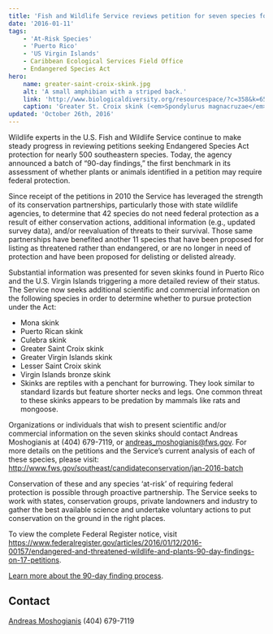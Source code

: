 ```yaml
---
title: 'Fish and Wildlife Service reviews petition for seven species found in Puerto Rico and U.S. Virgin Islands'
date: '2016-01-11'
tags:
    - 'At-Risk Species'
    - 'Puerto Rico'
    - 'US Virgin Islands'
    - Caribbean Ecological Services Field Office
    - Endangered Species Act
hero:
    name: greater-saint-croix-skink.jpg
    alt: 'A small amphibian with a striped back.'
    link: 'http://www.biologicaldiversity.org/resourcespace/?c=358&k=6567902dc8'
    caption: 'Greater St. Croix skink (<em>Spondylurus magnacruzae</em>). Photo by A. J. Meier.'
updated: 'October 26th, 2016'
---
```


Wildlife experts in the U.S. Fish and Wildlife Service continue to make steady progress in reviewing petitions seeking  Endangered Species Act protection for nearly 500 southeastern species. Today, the agency announced a batch of “90-day findings,” the first benchmark in its assessment of whether plants or animals identified in a petition may require federal protection.

Since receipt of the petitions in 2010 the Service has leveraged the strength of its conservation partnerships, particularly those with state wildlife agencies, to determine that 42 species do not need federal protection as a result of either conservation actions, additional information (e.g., updated survey data), and/or reevaluation of threats to their survival. Those same partnerships have benefited another 11 species that have been proposed for listing as threatened rather than endangered, or are no longer in need of protection and have been proposed for delisting or delisted already.

Substantial information was presented for seven skinks found in Puerto Rico and the U.S. Virgin Islands triggering a more detailed review of their status. The Service now seeks additional scientific and commercial information on the following species in order to determine whether to pursue protection under the Act:

 - Mona skink
 - Puerto Rican skink
 - Culebra skink
 - Greater Saint Croix skink
 - Greater Virgin Islands skink
 - Lesser Saint Croix skink
 - Virgin Islands bronze skink
 - Skinks are reptiles with a penchant for burrowing. They look similar to standard lizards but feature shorter necks and legs. One common threat to these skinks appears to be predation by mammals like rats and mongoose.

Organizations or individuals that wish to present scientific and/or commercial information on the seven skinks should contact Andreas Moshogianis at (404) 679-7119, or andreas_moshogianis@fws.gov. For more details on the petitions and the Service’s current analysis of each of these species, please visit: http://www.fws.gov/southeast/candidateconservation/jan-2016-batch

Conservation of these and any species ‘at-risk’ of requiring federal protection is possible through proactive partnership. The Service seeks to work with states, conservation groups, private landowners and industry to gather the best available science and undertake voluntary actions to put conservation on the ground in the right places.

To view the complete Federal Register notice, visit https://www.federalregister.gov/articles/2016/01/12/2016-00157/endangered-and-threatened-wildlife-and-plants-90-day-findings-on-17-petitions.

[Learn more about the 90-day finding process](/endangered-species-act/90-day-finding/).

## Contact

[Andreas Moshogianis](andreas_moshogianis@fws.gov) (404) 679-7119
